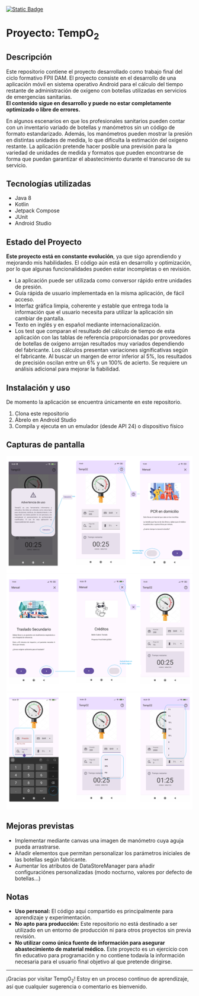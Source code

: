 [![Static Badge](https://img.shields.io/badge/%F0%9F%93%96-This_README_is_available_in_english-blue)](./README_EN.md)
# Proyecto: TempO<sub>2</sub>
## Descripción
Este repositorio contiene el proyecto desarrollado como trabajo final del ciclo formativo FPII DAM.
El proyecto consiste en el desarrollo de una aplicación móvil en sistema operativo Android para el cálculo del tiempo restante de administración de oxígeno con botellas utilizadas en servicios de emergencias sanitarias.  
**El contenido sigue en desarrollo y puede no estar completamente optimizado o libre de errores.**

En algunos escenarios en que los profesionales sanitarios pueden contar con un inventario variado de botellas y manómetros sin un código de formato estandarizado. Además, los manómetros pueden mostrar la presión en distintas unidades de medida, lo que dificulta la estimación del oxígeno restante.
La aplicación pretende hacer posible una previsión para la variedad de unidades de medida y formatos que pueden encontrarse de forma que puedan garantizar el abastecimiento durante el transcurso de su servicio.

## Tecnologías utilizadas
- Java 8
- Kotlin
- Jetpack Compose
- JUnit
- Android Studio

## Estado del Proyecto
**Este proyecto está en constante evolución**, ya que sigo aprendiendo y mejorando mis habilidades. El código aún está en desarrollo y optimización, por lo que algunas funcionalidades pueden estar incompletas o en revisión.
- La aplicación puede ser utilizada como conversor rápido entre unidades de presión.
- Guía rápida de usuario implementada en la misma aplicación, de fácil acceso.
- Interfaz gráfica limpia, coherente y estable que entrega toda la información que el usuario necesita para utilizar la aplicación sin cambiar de pantalla.
- Texto en inglés y en español mediante internacionalización.
- Los test que comparan el resultado del cálculo de tiempo de esta aplicación con las tablas de referencia proporcionadas por proveedores de botellas de oxígeno arrojan resultados muy variados dependiendo del fabricante. Los cálculos presentan variaciones significativas según el fabricante. Al buscar un margen de error inferior al 5%, los resultados de precisión oscilan entre un 6% y un 100% de acierto. Se requiere un análisis adicional para mejorar la fiabilidad.

## Instalación y uso
De momento la aplicación se encuentra únicamente en este repositorio.

1. Clona este repositorio
2. Ábrelo en Android Studio
3. Compila y ejecuta en un emulador (desde API 24) o dispositivo físico

## Capturas de pantalla
![Flujo 1](images/flujo1.png)
![Flujo 2](images/flujo2.png)
![Flujo 3](images/flujo3.png)

## Mejoras previstas
- Implementar mediante canvas una imagen de manómetro cuya aguja pueda arrastrarse.
- Añadir elementos que permitan personalizar los parámetros iniciales de las botellas según fabricante.
- Aumentar los atributos de DataStoreManager para añadir configuraciónes personalizadas (modo nocturno, valores por defecto de botellas...)

## Notas
-  **Uso personal:** El código aquí compartido es principalmente para aprendizaje y experimentación.
-  **No apto para producción:** Este repositorio no está destinado a ser utilizado en un entorno de producción ni para otros proyectos sin previa revisión.
-  **No utilizar como única fuente de información para asegurar abastecimiento de material médico.** Este proyecto es un ejercicio con fin educativo para programación y no contiene todavía la información necesaria para el usuario final objetivo al que pretende dirigirse.


---
¡Gracias por visitar TempO<sub>2</sub>! Estoy en un proceso continuo de aprendizaje, así que cualquier sugerencia o comentario es bienvenido.